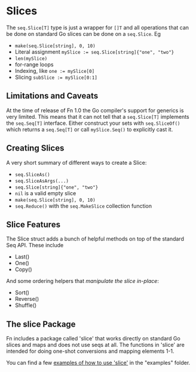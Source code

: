 Slices
====
The `seq.Slice[T]` type is just a wrapper for `[]T` and all operations that can be done
on standard Go slices can be done on a `seq.Slice`. Eg

* `make(seq.Slice[string], 0, 10)`
* Literal assignment `mySlice := seq.Slice[string]{"one", "two"}`
* `len(mySlice)`
* for-range loops
* Indexing, like `one := mySlice[0]`
* Slicing `subSlice := mySlice[0:1]`

Limitations and Caveats
----
At the time of release of Fn 1.0 the Go compiler's support for generics is very
limited. This means that it can not tell that a `seq.Slice[T]` implements the `seq.Seq[T]`
interface. Either construct your sets with `seq.SliceOf()` which returns a `seq.Seq[T]` or
call `mySlice.Seq()` to explicitly cast it.

Creating Slices
----
A very short summary of different ways to create a Slice:

* `seq.SliceAs()`
* `seq.SliceAsArgs(...)`
* `seq.Slice[string]{"one", "two"}`
* `nil` is a valid empty slice
* `make(seq.Slice[string], 0, 10)`
* `seq.Reduce()` with the `seq.MakeSlice` collection function

Slice Features
----
The Slice struct adds a bunch of helpful methods on top of the standard Seq API. These include

 * Last()
 * One()
 * Copy()

And some ordering helpers that *manipulate the slice in-place*:
 * Sort()
 * Reverse()
 * Shuffle()

## The slice Package
Fn includes a package called 'slice' that works directly on standard Go
slices and maps and does not use seqs at all. The functions in 'slice' are intended
for doing one-shot conversions and mapping elements 1-1.

You can find a few [examples of how to use 'slice'](https://github.com/kamstrup/fn/blob/main/examples/slice_test.go)
in the "examples" folder.
